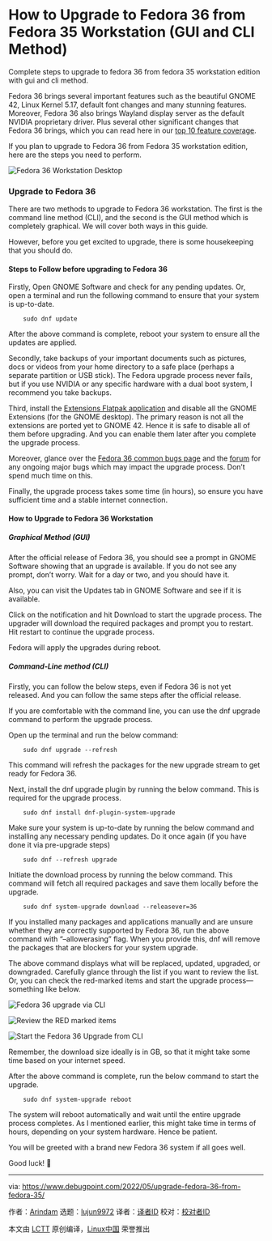 [#]: subject: "How to Upgrade to Fedora 36 from Fedora 35 Workstation (GUI and CLI Method)"
[#]: via: "https://www.debugpoint.com/2022/05/upgrade-fedora-36-from-fedora-35/"
[#]: author: "Arindam https://www.debugpoint.com/author/admin1/"
[#]: collector: "lkxed"
[#]: translator: " "
[#]: reviewer: " "
[#]: publisher: " "
[#]: url: " "

How to Upgrade to Fedora 36 from Fedora 35 Workstation (GUI and CLI Method)
======
Complete steps to upgrade to fedora 36 from fedora 35 workstation edition with gui and cli method.

Fedora 36 brings several important features such as the beautiful GNOME 42, Linux Kernel 5.17, default font changes and many stunning features. Moreover, Fedora 36 also brings Wayland display server as the default NVIDIA proprietary driver. Plus several other significant changes that Fedora 36 brings, which you can read here in our [top 10 feature coverage][1].

If you plan to upgrade to Fedora 36 from Fedora 35 workstation edition, here are the steps you need to perform.

![Fedora 36 Workstation Desktop][2]

### Upgrade to Fedora 36

There are two methods to upgrade to Fedora 36 workstation. The first is the command line method (CLI), and the second is the GUI method which is completely graphical. We will cover both ways in this guide.

However, before you get excited to upgrade, there is some housekeeping that you should do.

#### Steps to Follow before upgrading to Fedora 36

Firstly, Open GNOME Software and check for any pending updates. Or, open a terminal and run the following command to ensure that your system is up-to-date.

```
    sudo dnf update
```

After the above command is complete, reboot your system to ensure all the updates are applied.

Secondly, take backups of your important documents such as pictures, docs or videos from your home directory to a safe place (perhaps a separate partition or USB stick). The Fedora upgrade process never fails, but if you use NVIDIA or any specific hardware with a dual boot system, I recommend you take backups.

Third, install the [Extensions Flatpak application][3] and disable all the GNOME Extensions (for the GNOME desktop). The primary reason is not all the extensions are ported yet to GNOME 42. Hence it is safe to disable all of them before upgrading. And you can enable them later after you complete the upgrade process.

Moreover, glance over the [Fedora 36 common bugs page][4] and the [forum][5] for any ongoing major bugs which may impact the upgrade process. Don’t spend much time on this.

Finally, the upgrade process takes some time (in hours), so ensure you have sufficient time and a stable internet connection.

#### How to Upgrade to Fedora 36 Workstation

##### Graphical Method (GUI)

After the official release of Fedora 36, you should see a prompt in GNOME Software showing that an upgrade is available. If you do not see any prompt, don’t worry. Wait for a day or two, and you should have it.

Also, you can visit the Updates tab in GNOME Software and see if it is available.

Click on the notification and hit Download to start the upgrade process. The upgrader will download the required packages and prompt you to restart. Hit restart to continue the upgrade process.

Fedora will apply the upgrades during reboot.

##### Command-Line method (CLI)

Firstly, you can follow the below steps, even if Fedora 36 is not yet released. And you can follow the same steps after the official release.

If you are comfortable with the command line, you can use the dnf upgrade command to perform the upgrade process.

Open up the terminal and run the below command:

```
    sudo dnf upgrade --refresh
```

This command will refresh the packages for the new upgrade stream to get ready for Fedora 36.

Next, install the dnf upgrade plugin by running the below command. This is required for the upgrade process.

```
    sudo dnf install dnf-plugin-system-upgrade
```

Make sure your system is up-to-date by running the below command and installing any necessary pending updates. Do it once again (if you have done it via pre-upgrade steps)

```
    sudo dnf --refresh upgrade
```

Initiate the download process by running the below command. This command will fetch all required packages and save them locally before the upgrade.

```
    sudo dnf system-upgrade download --releasever=36
```

If you installed many packages and applications manually and are unsure whether they are correctly supported by Fedora 36, run the above command with “–allowerasing” flag. When you provide this, dnf will remove the packages that are blockers for your system upgrade.

The above command displays what will be replaced, updated, upgraded, or downgraded. Carefully glance through the list if you want to review the list. Or, you can check the red-marked items and start the upgrade process—something like below.

![Fedora 36 upgrade via CLI][6]

![Review the RED marked items][7]

![Start the Fedora 36 Upgrade from CLI][8]

Remember, the download size ideally is in GB, so that it might take some time based on your internet speed.

After the above command is complete, run the below command to start the upgrade.

```
    sudo dnf system-upgrade reboot
```

The system will reboot automatically and wait until the entire upgrade process completes. As I mentioned earlier, this might take time in terms of hours, depending on your system hardware. Hence be patient.

You will be greeted with a brand new Fedora 36 system if all goes well.

Good luck! 🤞

--------------------------------------------------------------------------------

via: https://www.debugpoint.com/2022/05/upgrade-fedora-36-from-fedora-35/

作者：[Arindam][a]
选题：[lujun9972][b]
译者：[译者ID](https://github.com/译者ID)
校对：[校对者ID](https://github.com/校对者ID)

本文由 [LCTT](https://github.com/LCTT/TranslateProject) 原创编译，[Linux中国](https://linux.cn/) 荣誉推出

[a]: https://www.debugpoint.com/author/admin1/
[b]: https://github.com/lujun9972
[1]: https://www.debugpoint.com/2021/04/fedora-34-features/
[2]: https://www.debugpoint.com/wp-content/uploads/2022/05/Fedora-36-Workstation-Desktop2.jpg
[3]: https://flathub.org/apps/details/org.gnome.Extensions
[4]: https://fedoraproject.org/wiki/Common_F36_bugs
[5]: https://ask.fedoraproject.org/tags/c/common-issues/141/none/f36/l/latest
[6]: https://www.debugpoint.com/wp-content/uploads/2022/05/Fedora-36-upgrade-via-CLI.jpg
[7]: https://www.debugpoint.com/wp-content/uploads/2022/05/Review-the-RED-marked-items.jpg
[8]: https://www.debugpoint.com/wp-content/uploads/2022/05/Start-the-Fedora-36-Upgrade-from-CLI.jpg

